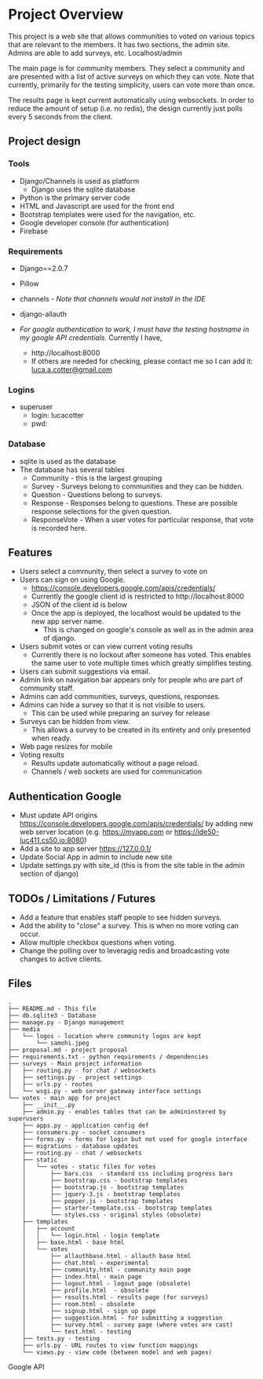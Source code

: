 # Project Overview

This project is a web site that allows communities to voted on various topics that are relevant to the members. It has two sections, the admin site. Admins are able to add surveys, etc.  Localhost/admin

The main page is for community members. They select a community and are presented with a list of active surveys on which they can vote. Note that currently, primarily for the testing simplicity, users can vote more than once.

The results page is kept current automatically using websockets. In order to reduce the amount of setup (i.e. no redis), the design currently just polls every 5 seconds from the client.

## Project design

### Tools
* Django/Channels is used as platform
   * Django uses the sqlite database
* Python is the primary server code
* HTML and Javascript are used for the front end
* Bootstrap templates were used for the navigation, etc.
* Google developer console (for authentication)
* Firebase

### Requirements
* Django==2.0.7
* Pillow
* channels - *Note that channels would not install in the IDE*
* django-allauth

* *For google authentication to work, I must have the testing hostname in my google API credentials.*  Currently I have,
   * http://localhost:8000
   * If others are needed for checking, please contact me so I can add it: luca.a.cotter@gmail.com

### Logins
* superuser
   * login: lucacotter
   * pwd:


### Database
* sqlite is used as the database
* The database has several tables
   * Community - this is the largest grouping
   * Survey - Surveys belong to communities and they can be hidden.
   * Question - Questions belong to surveys.
   * Response - Responses belong to questions. These are possible response selections for the given question.
   * ResponseVote - When a user votes for particular response, that vote is recorded here.

## Features
* Users select a community, then select a survey to vote on
* Users can sign on using Google.
   * https://console.developers.google.com/apis/credentials/
   * Currently the google client id is restricted to http://localhost:8000
   * JSON of the client id is below
   * Once the app is deployed, the localhost would be updated to the new app server name.
       * This is changed on google's console as well as in the admin area of django.
* Users submit votes or can view current voting results
   * Currently there is no lockout after someone has voted. This enables the same user to vote multiple times which greatly simplifies testing.
* Users can submit suggestions via email.
* Admin link on navigation bar appears only for people who are part of community staff.
* Admins can add communities, surveys, questions, responses.
* Admins can hide a survey so that it is not visible to users.
   * This can be used while preparing an survey for release
* Surveys can be hidden from view.
   * This allows a survey to be created in its entirety and only presented when ready.
* Web page resizes for mobile
* Voting results
   * Results update automatically without a page reload.
   * Channels / web sockets are used for communication

## Authentication Google
* Must update API origins https://console.developers.google.com/apis/credentials/ by adding new web server location (e.g. https://myapp.com or https://ide50-luc411.cs50.io:8080)
* Add a site to app server https://127.0.0.1/
* Update Social App in admin to include new site
* Update settings.py with site_id (this is from the site table in the admin section of django)

## TODOs / Limitations / Futures
* Add a feature that enables staff people to see hidden surveys.
* Add the ability to "close" a survey. This is when no more voting can occur.
* Allow multiple checkbox questions when voting.
* Change the polling over to leveragig redis and broadcasting vote changes to active clients.


## Files
```
.
├── README.md - This file
├── db.sqlite3 - Database
├── manage.py - Django management
├── media
│   └── logos - location where community logos are kept
│       └── samohi.jpeg
├── proposal.md - project proposal
├── requirements.txt - python requirements / dependencies
├── surveys - Main project information
│   ├── routing.py - for chat / websockets
│   ├── settings.py - project settings
│   ├── urls.py - routes
│   └── wsgi.py - web server gateway interface settings
└── votes - main app for project
    ├── __init__.py
    ├── admin.py - enables tables that can be admininstered by superusers
    ├── apps.py - application config def
    ├── consumers.py - socket consumers
    ├── forms.py - forms for login but not used for google interface
    ├── migrations - database updates
    ├── routing.py - chat / websockets
    ├── static
    │   └── votes - static files for votes
    │       ├── bars.css  - standard css including progress bars
    │       ├── bootstrap.css - bootstrap templates
    │       ├── bootstrap.js - bootstrap templates
    │       ├── jquery-3.js - bootstrap templates
    │       ├── popper.js - bootstrap templates
    │       ├── starter-template.css - bootstrap templates
    │       └── styles.css - original styles (obsolete)
    ├── templates
    │   ├── account
    │   │   └── login.html - login template
    │   ├── base.html - base html
    │   └── votes
    │       ├── allauthbase.html - allauth base html
    │       ├── chat.html - experimental
    │       ├── community.html - community main page
    │       ├── index.html - main page
    │       ├── logout.html - logout page (obsolete)
    │       ├── profile.html  - obsolete
    │       ├── results.html - results page (for surveys)
    │       ├── room.html - obsolete
    │       ├── signup.html - sign up page
    │       ├── suggestion.html - for submitting a suggestion
    │       ├── survey.html - survey page (where votes are cast)
    │       └── test.html - testing
    ├── tests.py - testing
    ├── urls.py - URL routes to view function mappings
    └── views.py - view code (between model and web pages)
 ```
Google API
```
```
